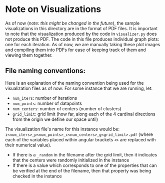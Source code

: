 # Note on Visualizations

As of now (_note: this might be changed in the future_), the sample visualizations in this directory are in the format of PDF files. It is important to note that the visualization produced by the code in `visualizer.py` does not produce this PDF. The code in this file produces individual graph plots: one for each iteration. As of now, we are manually taking these plot images and compiling them into PDFs for ease of keeping track of them and viewing them together.

## File naming conventions:
Here is an explanation of the naming convention being used for the visualization files as of now:
For some instance that we are running, let:
- `num_iters`: number of iterations
- `num_points`: number of datapoints
- `num_centers`: number of centers (number of clusters)
- `grid_limit`: grid limit (how far, along each of the 4 cardinal directions from the origin we define our space until)

The visualization file's name for this instance would be: `i<num_iters>_p<num_points>_c<num_centers>_g<grid_limit>.pdf` (where each of the variables placed within angular brackets `<>` are replaced with their numerical value).
- If there is a `_random` in the filename after the grid limit, then it indicates that the centers were randomly initialized in the instance
- If there is a value which corresponds to one of the properties that can be verified at the end of the filename, then that property was being checked in the instance